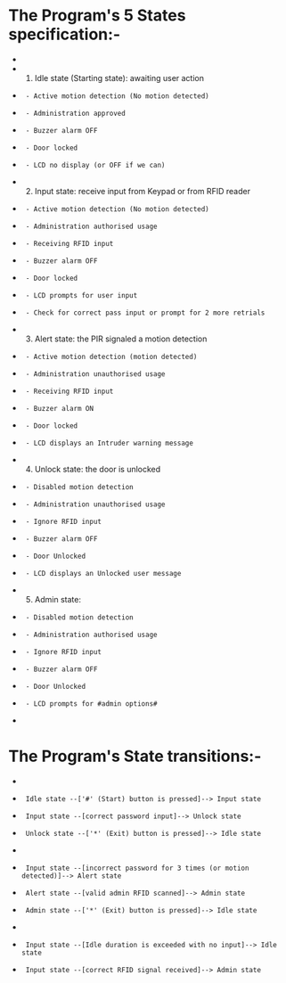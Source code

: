 
# The Program's 5 States specification:-
 * 
 * 1. Idle state (Starting state): awaiting user action
 * 		- Active motion detection (No motion detected)
 * 		- Administration approved
 * 		- Buzzer alarm OFF
 * 		- Door locked
 * 		- LCD no display (or OFF if we can)
 * 2. Input state: receive input from Keypad or from RFID reader
 * 		- Active motion detection (No motion detected)
 * 		- Administration authorised usage
 * 		- Receiving RFID input
 * 		- Buzzer alarm OFF
 * 		- Door locked
 * 		- LCD prompts for user input
 * 		- Check for correct pass input or prompt for 2 more retrials
 * 3. Alert state: the PIR signaled a motion detection
 * 		- Active motion detection (motion detected)
 * 		- Administration unauthorised usage
 * 		- Receiving RFID input
 * 		- Buzzer alarm ON
 *		- Door locked
 * 		- LCD displays an Intruder warning message
 * 4. Unlock state: the door is unlocked
 * 		- Disabled motion detection
 * 		- Administration unauthorised usage
 * 		- Ignore RFID input
 * 		- Buzzer alarm OFF
 * 		- Door Unlocked
 * 		- LCD displays an Unlocked user message
 * 5. Admin state:
 * 		- Disabled motion detection
 * 		- Administration authorised usage
 * 		- Ignore RFID input
 * 		- Buzzer alarm OFF
 * 		- Door Unlocked
 * 		- LCD prompts for #admin options#
 * 
# The Program's State transitions:-
 * 
 * 		Idle state --['#' (Start) button is pressed]--> Input state
 * 		Input state --[correct password input]--> Unlock state
 * 		Unlock state --['*' (Exit) button is pressed]--> Idle state
 *
 * 		Input state --[incorrect password for 3 times (or motion detected)]--> Alert state
 * 		Alert state --[valid admin RFID scanned]--> Admin state
 * 		Admin state --['*' (Exit) button is pressed]--> Idle state
 * 
 * 		Input state --[Idle duration is exceeded with no input]--> Idle state
 * 		Input state --[correct RFID signal received]--> Admin state
 
